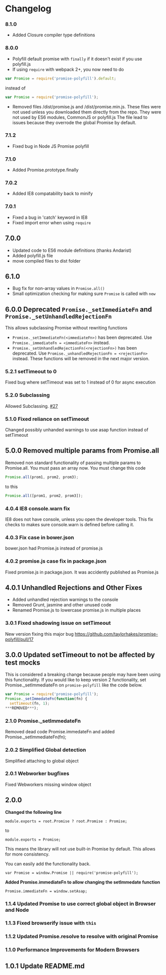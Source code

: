 # Changelog

### 8.1.0

* Added Closure compiler type definitions

### 8.0.0

* Polyfill default promise with `finally` if it doesn't exist if you use polyfill.js
* If using `require` with webpack 2+, you now need to do

```js
var Promise = require('promise-polyfill').default;
```

instead of

```js
var Promise = require('promise-polyfill');
```

* Removed files /dist/promise.js and /dist/promise.min.js. These files were not used unless you downloaded them directly from the repo. They were not used by ES6 modules, CommonJS or polyfill.js
  The file lead to issues because they overrode the global Promise by default.

### 7.1.2

* Fixed bug in Node JS Promise polyfill

### 7.1.0

* Added Promise.prototype.finally

### 7.0.2

* Added IE8 compatability back to minify

### 7.0.1

* Fixed a bug in 'catch' keyword in IE8
* Fixed import error when using `require`

## 7.0.0

* Updated code to ES6 module definitions (thanks Andarist)
* Added polyfill.js file
* move compiled files to dist folder

## 6.1.0

* Bug fix for non-array values in `Promise.all()`
* Small optimization checking for making sure `Promise` is called with `new`

## 6.0.0 Deprecated `Promise._setImmediateFn` and `Promise._setUnhandledRejectionFn`

This allows subclassing Promise without rewriting functions

* `Promise._setImmediateFn(<immediateFn>)` has been deprecated. Use `Promise._immediateFn = <immediateFn>` instead.
* `Promise._setUnhandledRejectionFn(<rejectionFn>)` has been deprecated. Use `Promise._unhandledRejectionFn = <rejectionFn>` instead.
  These functions will be removed in the next major version.

### 5.2.1 setTimeout to 0

Fixed bug where setTimeout was set to 1 instead of 0 for async execution

### 5.2.0 Subclassing

Allowed Subclassing. [#27](https://github.com/taylorhakes/promise-polyfill/pull/27)

### 5.1.0 Fixed reliance on setTimeout

Changed possibly unhanded warnings to use asap function instead of setTimeout

## 5.0.0 Removed multiple params from Promise.all

Removed non standard functionality of passing multiple params to Promise.all. You must pass an array now. You must change this code

```js
Promise.all(prom1, prom2, prom3);
```

to this

```js
Promise.all([prom1, prom2, prom3]);
```

### 4.0.4 IE8 console.warn fix

IE8 does not have console, unless you open the developer tools. This fix checks to makes sure console.warn is defined before calling it.

### 4.0.3 Fix case in bower.json

bower.json had Promise.js instead of promise.js

### 4.0.2 promise.js case fix in package.json

Fixed promise.js in package.json. It was accidently published as Promise.js

## 4.0.1 Unhandled Rejections and Other Fixes

* Added unhandled rejection warnings to the console
* Removed Grunt, jasmine and other unused code
* Renamed Promise.js to lowercase promise.js in multiple places

### 3.0.1 Fixed shadowing issue on setTimeout

New version fixing this major bug https://github.com/taylorhakes/promise-polyfill/pull/17

## 3.0.0 Updated setTimeout to not be affected by test mocks

This is considered a breaking change because people may have been using this functionality. If you would like to keep version 2 functionality, set Promise.\_setImmediateFn on `promise-polyfill` like the code below.

```js
var Promise = require('promise-polyfill');
Promise._setImmedateFn(function(fn) {
  setTimeout(fn, 1);
***REMOVED***);
```

### 2.1.0 Promise.\_setImmedateFn

Removed dead code Promise.immedateFn and added Promise.\_setImmediateFn(fn);

### 2.0.2 Simplified Global detection

Simplified attaching to global object

### 2.0.1 Webworker bugfixes

Fixed Webworkers missing window object

## 2.0.0

**Changed the following line**

```
module.exports = root.Promise ? root.Promise : Promise;
```

to

```
module.exports = Promise;
```

This means the library will not use built-in Promise by default. This allows for more consistency.

You can easily add the functionality back.

```
var Promise = window.Promise || require('promise-polyfill');
```

**Added Promise.immediateFn to allow changing the setImmedate function**

```
Promise.immediateFn = window.setAsap;
```

### 1.1.4 Updated Promise to use correct global object in Browser and Node

### 1.1.3 Fixed browserify issue with `this`

### 1.1.2 Updated Promise.resolve to resolve with original Promise

### 1.1.0 Performance Improvements for Modern Browsers

## 1.0.1 Update README.md
